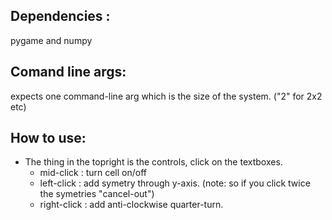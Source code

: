 ## Dependencies :
pygame and numpy
## Comand line args:
expects one command-line arg which is the size of the system. ("2" for 2x2 etc)
## How to use:
* The thing in the topright is the controls, click on the textboxes.
	* mid-click : turn cell on/off
	* left-click : add symetry through y-axis.  (note: so if you click twice the symetries "cancel-out")
	* right-click : add anti-clockwise quarter-turn. 
